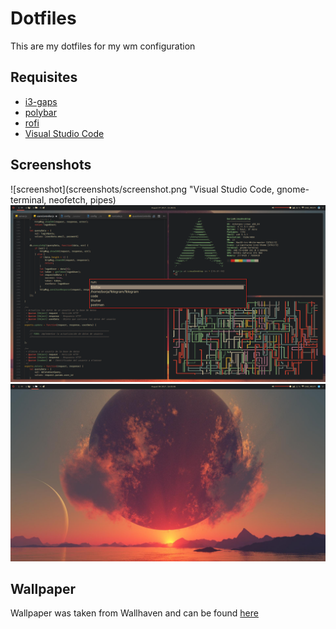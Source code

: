 # Dotfiles

This are my dotfiles for my wm configuration

## Requisites

* [i3-gaps](https://github.com/Airblader/i3)
* [polybar](https://github.com/jaagr/polybar)
* [rofi](https://davedavenport.github.io/rofi/)
* [Visual Studio Code](https://code.visualstudio.com/)

## Screenshots

![screenshot](screenshots/screenshot.png "Visual Studio Code, gnome-terminal, neofetch, pipes)
![screenshot](screenshots/screenshot2.png "rofi")
![screenshot](screenshots/screenshot3.png "clean")

## Wallpaper

Wallpaper was taken from Wallhaven and can be found [here](https://wallpapers.wallhaven.cc/wallpapers/full/wallhaven-393777.jpg)
